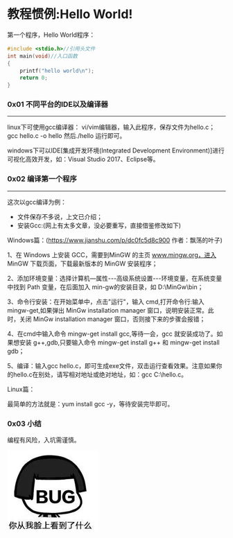 # 教程惯例:Hello World!

第一个程序，Hello World程序：
```c
#include <stdio.h>//引用头文件
int main(void)//入口函数
{
	printf("hello world\n");
    return 0;
}
```

### 0x01 不同平台的IDE以及编译器
---
linux下可使用gcc编译器：
vi/vim编辑器，输入此程序，保存文件为hello.c；
gcc hello.c -o hello  然后./hello 运行即可。

windows下可以IDE[集成开发环境(Integrated Development Environment)]进行可视化高效开发，如：Visual Studio 2017、Eclipse等。

### 0x02 编译第一个程序
---
这次以gcc编译为例：
- 文件保存不多说，上文已介绍；
- 安装Gcc:(网上有太多文章，没必要重写，直接借鉴修改如下)

Windows篇：(https://www.jianshu.com/p/dc0fc5d8c900 作者：飘荡的叶子)

1、在 Windows 上安装 GCC，需要到MinGW 的主页 www.mingw.org，进入 MinGW 下载页面，下载最新版本的 MinGW 安装程序；

2、添加环境变量：选择计算机—属性---高级系统设置---环境变量，在系统变量中找到 Path 变量，在后面加入 min-gw的安装目录，如 D:\MinGw\bin；

3、命令行安装：在开始菜单中，点击"运行"，输入 cmd,打开命令行:输入 mingw-get,如果弹出 MinGw installation manager 窗口，说明安装正常。此时，关闭 MinGw installation manager 窗口，否则接下来的步骤会报错；

4、在cmd中输入命令 mingw-get install gcc,等待一会，gcc 就安装成功了。如果想安装 g++,gdb,只要输入命令 mingw-get install g++ 和 mingw-get install gdb；

5、编译：输入gcc hello.c，即可生成exe文件，双击运行查看效果。注意如果你的hello.c在别处，请写相对地址或绝对地址，如：gcc C:\hello.c。

Linux篇：

最简单的方法就是：yum install gcc -y，等待安装完毕即可。

### 0x03 小结
编程有风险，入坑需谨慎。

![Image text](https://raw.githubusercontent.com/gitcsw/blogs/master/catalogue/c/images/00.png)

